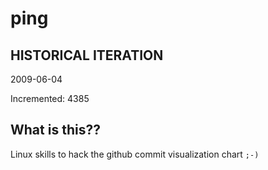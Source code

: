 # ping

## HISTORICAL ITERATION
2009-06-04

Incremented: 4385

## What is this?? 
Linux skills to hack the github commit visualization chart `;-)`
